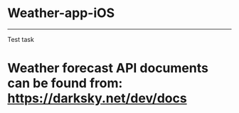 # Weather-app-iOS
---
Test task
# Weather forecast API documents can be found from: https://darksky.net/dev/docs
